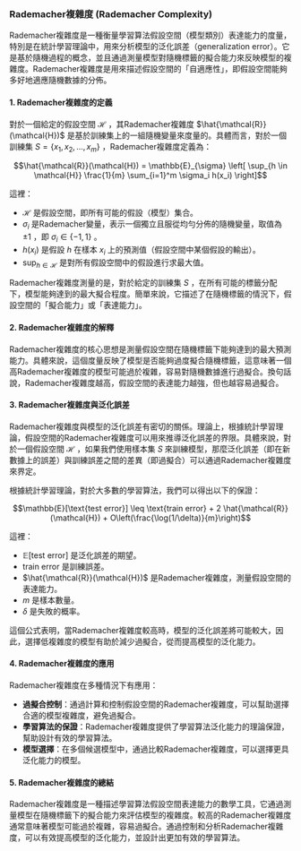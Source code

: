 ### Rademacher複雜度 (Rademacher Complexity)

Rademacher複雜度是一種衡量學習算法假設空間（模型類別）表達能力的度量，特別是在統計學習理論中，用來分析模型的泛化誤差（generalization error）。它是基於隨機過程的概念，並且通過測量模型對隨機標籤的擬合能力來反映模型的複雜度。Rademacher複雜度是用來描述假設空間的「自適應性」，即假設空間能夠多好地適應隨機數據的分佈。

#### 1. **Rademacher複雜度的定義**

對於一個給定的假設空間  $`\mathcal{H}`$ ，其Rademacher複雜度  $`\hat{\mathcal{R}}(\mathcal{H})`$  是基於訓練集上的一組隨機變量來度量的。具體而言，對於一個訓練集  $`S = \{x_1, x_2, \dots, x_m\}`$ ，Rademacher複雜度定義為：


```math
\hat{\mathcal{R}}(\mathcal{H}) = \mathbb{E}_{\sigma} \left[ \sup_{h \in \mathcal{H}} \frac{1}{m} \sum_{i=1}^m \sigma_i h(x_i) \right]
```

這裡：
-  $`\mathcal{H}`$  是假設空間，即所有可能的假設（模型）集合。
-  $`\sigma_i`$  是Rademacher變量，表示一個獨立且服從均勻分佈的隨機變量，取值為  $`\pm 1`$ ，即  $`\sigma_i \in \{-1, 1\}`$ 。
-  $`h(x_i)`$  是假設  $`h`$  在樣本  $`x_i`$  上的預測值（假設空間中某個假設的輸出）。
-  $`\sup_{h \in \mathcal{H}}`$  是對所有假設空間中的假設進行求最大值。

Rademacher複雜度測量的是，對於給定的訓練集  $`S`$ ，在所有可能的標籤分配下，模型能夠達到的最大擬合程度。簡單來說，它描述了在隨機標籤的情況下，假設空間的「擬合能力」或「表達能力」。

#### 2. **Rademacher複雜度的解釋**

Rademacher複雜度的核心思想是測量假設空間在隨機標籤下能夠達到的最大預測能力。具體來說，這個度量反映了模型是否能夠過度擬合隨機標籤，這意味著一個高Rademacher複雜度的模型可能過於複雜，容易對隨機數據進行過擬合。換句話說，Rademacher複雜度越高，假設空間的表達能力越強，但也越容易過擬合。

#### 3. **Rademacher複雜度與泛化誤差**

Rademacher複雜度與模型的泛化誤差有密切的關係。理論上，根據統計學習理論，假設空間的Rademacher複雜度可以用來推導泛化誤差的界限。具體來說，對於一個假設空間  $`\mathcal{H}`$ ，如果我們使用樣本集  $`S`$  來訓練模型，那麼泛化誤差（即在新數據上的誤差）與訓練誤差之間的差異（即過擬合）可以通過Rademacher複雜度來界定。

根據統計學習理論，對於大多數的學習算法，我們可以得出以下的保證：


```math
\mathbb{E}[\text{test error}] \leq \text{train error} + 2 \hat{\mathcal{R}}(\mathcal{H}) + O\left(\frac{\log(1/\delta)}{m}\right)
```

這裡：
-  $`\mathbb{E}[\text{test error}]`$  是泛化誤差的期望。
-  $`\text{train error}`$  是訓練誤差。
-  $`\hat{\mathcal{R}}(\mathcal{H})`$  是Rademacher複雜度，測量假設空間的表達能力。
-  $`m`$  是樣本數量。
-  $`\delta`$  是失敗的概率。

這個公式表明，當Rademacher複雜度較高時，模型的泛化誤差將可能較大，因此，選擇低複雜度的模型有助於減少過擬合，從而提高模型的泛化能力。

#### 4. **Rademacher複雜度的應用**

Rademacher複雜度在多種情況下有應用：
- **過擬合控制**：通過計算和控制假設空間的Rademacher複雜度，可以幫助選擇合適的模型複雜度，避免過擬合。
- **學習算法的保證**：Rademacher複雜度提供了學習算法泛化能力的理論保證，幫助設計有效的學習算法。
- **模型選擇**：在多個候選模型中，通過比較Rademacher複雜度，可以選擇更具泛化能力的模型。

#### 5. **Rademacher複雜度的總結**

Rademacher複雜度是一種描述學習算法假設空間表達能力的數學工具，它通過測量模型在隨機標籤下的擬合能力來評估模型的複雜度。較高的Rademacher複雜度通常意味著模型可能過於複雜，容易過擬合。通過控制和分析Rademacher複雜度，可以有效提高模型的泛化能力，並設計出更加有效的學習算法。
